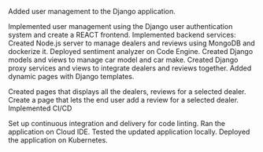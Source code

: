 Added user management to the Django application.

Implemented user management using the Django user authentication system and create a REACT frontend.
Implemented  backend services:
Created Node.js server to manage dealers and reviews using MongoDB and dockerize it.
Deployed sentiment analyzer on Code Engine.
Created Django models and views to manage car model and car make.
Created Django proxy services and views to integrate dealers and reviews together.
Added dynamic pages with Django templates.

Created pages that displays all the dealers, reviews for a selected dealer.
Create a page that lets the end user add a review for a selected dealer.
Implemented CI/CD

Set up continuous integration and delivery for code linting.
Ran the application on Cloud IDE.
Tested the updated application locally.
Deployed the application on Kubernetes.
